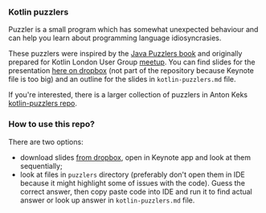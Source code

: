 ### Kotlin puzzlers

Puzzler is a small program which has somewhat unexpected behaviour
and can help you learn about programming language idiosyncrasies.

These puzzlers were inspired by the [Java Puzzlers book](https://www.amazon.com/Java-Puzzlers-Traps-Pitfalls-Corner/dp/032133678X)
and originally prepared for Kotlin London User Group [meetup](https://www.meetup.com/kotlin-london/events/241918493/). 
You can find slides for the presentation [here on dropbox](https://www.dropbox.com/sh/ad1d0lnhsxy29d2/AAAYfnYSMkuOVlSA7NGo-wFba?dl=0)
(not part of the repository because Keynote file is too big) and an outline for the slides in `kotlin-puzzlers.md` file. 

If you're interested, there is a larger collection of puzzlers in Anton Keks [kotlin-puzzlers repo](https://github.com/angryziber/kotlin-puzzlers).


### How to use this repo?

There are two options:
 - download slides [from dropbox](https://www.dropbox.com/sh/ad1d0lnhsxy29d2/AAAYfnYSMkuOVlSA7NGo-wFba?dl=0),
   open in Keynote app and look at them sequentially;
 - look at files in `puzzlers` directory (preferably don't open them in IDE because it might highlight some of issues with the code).
   Guess the correct answer, then copy paste code into IDE and run it to find actual answer or look up answer in `kotlin-puzzlers.md` file.
   